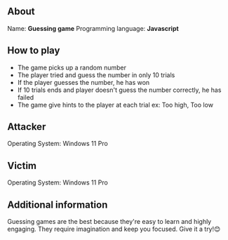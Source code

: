 ## About
Name: <b>Guessing game</b>
Programming language: <b>Javascript</b>

## How to play
- The game picks up a random number
- The player tried and guess the number in only 10 trials
- If the player guesses the number, he has won
- If 10 trials ends and player doesn't guess the number correctly, he has failed
- The game give hints to the player at each trial ex: Too high, Too low

##  Attacker
Operating System: Windows 11 Pro

##  Victim
Operating System: Windows 11 Pro

## Additional information
Guessing games are the best because they're easy to learn and highly engaging. They require imagination and keep you focused. Give it a try!😊
